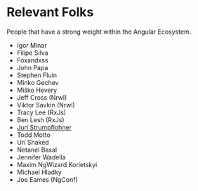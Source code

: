 # Relevant Folks

People that have a strong weight within the Angular Ecosystem.

* Igor Minar
* Filipe Silva
* Foxandxss
* John Papa
* Stephen Fluin
* Minko Gechev
* Miško Hevery
* Jeff Cross (Nrwl)
* Viktor Savkin (Nrwl)
* Tracy Lee (RxJs)
* Ben Lesh (RxJs)
* [Juri Strumpflohner](https://juristr.com/)
* Todd Motto
* Uri Shaked
* Netanel Basal
* Jennifer Wadella
* Maxim NgWizard Korietskyi
* Michael Hladky
* Joe Eames (NgConf)
